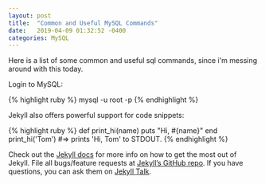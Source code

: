```yaml
---
layout: post
title:  "Common and Useful MySQL Commands"
date:   2019-04-09 01:32:52 -0400
categories: MySQL
---
```


Here is a list of some common and useful sql commands, since i'm messing around with this today.

Login to MySQL:

{% highlight ruby %}
mysql -u root -p
{% endhighlight %}


Jekyll also offers powerful support for code snippets:

{% highlight ruby %}
def print_hi(name)
  puts "Hi, #{name}"
end
print_hi('Tom')
#=> prints 'Hi, Tom' to STDOUT.
{% endhighlight %}

Check out the [Jekyll docs][jekyll-docs] for more info on how to get the most out of Jekyll. File all bugs/feature requests at [Jekyll’s GitHub repo][jekyll-gh]. If you have questions, you can ask them on [Jekyll Talk][jekyll-talk].

[jekyll-docs]: https://jekyllrb.com/docs/home
[jekyll-gh]:   https://github.com/jekyll/jekyll
[jekyll-talk]: https://talk.jekyllrb.com/
